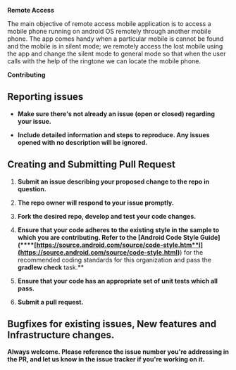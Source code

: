 **Remote Access**

The main objective of remote access mobile application is to access a mobile phone running on android OS remotely through another mobile phone. The app comes handy when a particular mobile is cannot be found and the mobile is in silent mode; we remotely access the lost mobile using the app and change the silent mode to general mode so that when the user calls with the help of the ringtone we can locate the mobile phone. 

**Contributing**

## **Reporting issues**

* **Make sure there's not already an issue (open or closed) regarding your issue.**

* **Include detailed information and steps to reproduce. Any issues opened with no description will be ignored.**

## **Creating and Submitting Pull Request**

1. **Submit an issue describing your proposed change to the repo in question.**

2. **The repo owner will respond to your issue promptly.**

3. **Fork the desired repo, develop and test your code changes.**

4. **Ensure that your code adheres to the existing style in the sample to which you are contributing. Refer to the [Android Code Style Guide] (****[https://source.android.com/source/code-style.htm**l](https://source.android.com/source/code-style.html)**) for the recommended coding standards for this organization and pass the ****gradlew check**** task.**

5. **Ensure that your code has an appropriate set of unit tests which all pass.**

6. **Submit a pull request.**

## **Bugfixes for existing issues, New features and Infrastructure changes.**

**Always welcome. Please reference the issue number you're addressing in the PR, and let us know in the issue tracker if you're working on it.**

